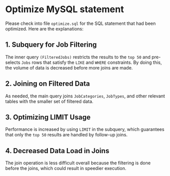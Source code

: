 # Optimize MySQL statement

Please check into file `optimize.sql` for the SQL statement that had been optimized. Here are the explanations:

## 1. Subquery for Job Filtering

The inner query `(FilteredJobs)` restricts the results to the `top 50` and pre-selects `Jobs` rows that satisfy the `LIKE` and `WHERE` constraints. By doing this, the volume of data is decreased before more joins are made.

## 2. Joining on Filtered Data

As needed, the main query joins `JobCategories`, `JobTypes`, and other relevant tables with the smaller set of filtered data.

## 3. Optimizing LIMIT Usage

Performance is increased by using `LIMIT` in the subquery, which guarantees that only the `top 50` results are handled by follow-up joins.

## 4. Decreased Data Load in Joins

The join operation is less difficult overall because the filtering is done before the joins, which could result in speedier execution.